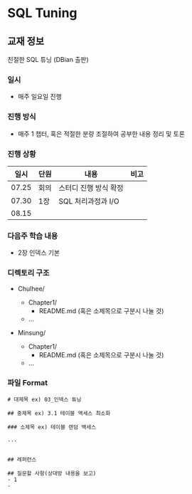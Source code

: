 # SQL Tuning

## 교재 정보

친절한 SQL 튜닝 (DBian 출판)

### 일시

* 매주 일요일 진행



### 진행 방식

* 매주 1 챕터, 혹은 적절한 분량 조절하여 공부한 내용 정리 및 토론



### 진행 상황

| 일시  | 단원 | 내용                  | 비고 |
| ----- | ---- | --------------------- | ---- |
| 07.25 | 회의 | 스터디 진행 방식 확정 |      |
| 07.30 | 1장  | SQL 처리과정과 I/O    |      |
| 08.15 |      |                       |      |



### 다음주 학습 내용

* 2장 인덱스 기본



### 디렉토리 구조

- Chulhee/
  * Chapter1/
    * README.md (혹은 소제목으로 구분시 나눌 것)
  * ...

- Minsung/
  - Chapter1/
    - README.md (혹은 소제목으로 구분시 나눌 것)
  - ...





### 파일 Format

```
# 대제목 ex) 03_인덱스 튜닝

## 중제목 ex) 3.1 테이블 액세스 최소화

### 소제목 ex) 테이블 랜덤 액세스

...


## 레퍼런스

## 질문할 사항(상대방 내용을 보고)
- 1
- 
```